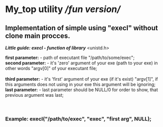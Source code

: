 My_top utility */fun version/*
===

 Implementation of simple using "execl" without clone main procces.
   -------------------------
   

___Little guide: execl - function of library___  <unistd.h> <br>

 
 **first parameter:** - path of executant file "/path/to/some/exec"; <br>
  **second parameter:** - it's 'zero' argument of your exe (path to your exe)
             	         in other words "argv[0]" of your executant file; <br>		
 **third parameter:** - it's 'first' argument of your exe (if it's exist)
		        "argv[1]", if this arguments does not using in your exe
	      	              this argument will be ignoring;<br>
 **last parameter:** - last parameter should be NULL/0 for order to show, that
                   	 	previous argument was last;<br>
<br>
<br>

<h3>Example:   execl("/path/to/exec", "exec", "first arg", NULL);<h3/>





